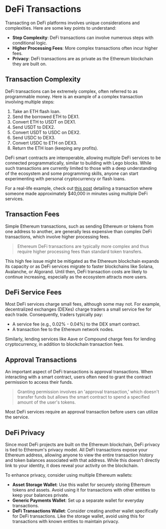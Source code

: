 # DeFi Transactions

Transacting on DeFi platforms involves unique considerations and complexities. Here are some key points to understand:

- **Step Complexity**: DeFi transactions can involve numerous steps with conditional logic.
- **Higher Processing Fees**: More complex transactions often incur higher fees.
- **Privacy**: DeFi transactions are as private as the Ethereum blockchain they are built on.

## Transaction Complexity

DeFi transactions can be extremely complex, often referred to as programmable money. Here is an example of a complex transaction involving multiple steps:

1. Take an ETH flash loan.
2. Send the borrowed ETH to DEX1.
3. Convert ETH to USDT on DEX1.
4. Send USDT to DEX2.
5. Convert USDT to USDC on DEX2.
6. Send USDC to DEX3.
7. Convert USDC to ETH on DEX3.
8. Return the ETH loan (keeping any profits).

DeFi smart contracts are interoperable, allowing multiple DeFi services to be connected programmatically, similar to building with Lego blocks. While such transactions are currently limited to those with a deep understanding of the ecosystem and some programming skills, anyone can start experimenting with personal cryptocurrency or flash loans.

For a real-life example, check out [this post](https://www.coindesk.com/first-mover-how-a-defi-trader-made-an-89-profit-in-minutes-slinging-stablecoins) detailing a transaction where someone made approximately $40,000 in minutes using multiple DeFi services.

## Transaction Fees

Simple Ethereum transactions, such as sending Ethereum or tokens from one address to another, are generally less expensive than complex DeFi transactions, which involve higher processing fees.

> Ethereum DeFi transactions are typically more complex and thus require higher processing fees than standard token transfers.

This high fee issue might be mitigated as the Ethereum blockchain expands its capacity or as DeFi services migrate to faster blockchains like Solana, Avalanche, or Algorand. Until then, DeFi transaction costs are likely to continue increasing, especially as the ecosystem attracts more users.

## DeFi Service Fees

Most DeFi services charge small fees, although some may not. For example, decentralized exchanges (DEXes) charge traders a small service fee for each trade. Consequently, traders typically pay:

- A service fee (e.g., 0.02% - 0.04%) to the DEX smart contract.
- A transaction fee to the Ethereum network nodes.

Similarly, lending services like Aave or Compound charge fees for lending cryptocurrency, in addition to blockchain transaction fees.

## Approval Transactions

An important aspect of DeFi transactions is approval transactions. When interacting with a smart contract, users often need to grant the contract permission to access their funds.

> Granting permission involves an 'approval transaction,' which doesn't transfer funds but allows the smart contract to spend a specified amount of the user's tokens.

Most DeFi services require an approval transaction before users can utilize the service.

## DeFi Privacy

Since most DeFi projects are built on the Ethereum blockchain, DeFi privacy is tied to Ethereum's privacy model. All DeFi transactions expose your Ethereum address, allowing anyone to view the entire transaction history and token balances associated with that address. While this doesn’t directly link to your identity, it does reveal your activity on the blockchain.

To enhance privacy, consider using multiple Ethereum wallets:

- **Asset Storage Wallet**: Use this wallet for securely storing Ethereum tokens and assets. Avoid using it for transactions with other entities to keep your balances private.
- **Generic Payments Wallet**: Set up a separate wallet for everyday transactions.
- **DeFi Transactions Wallet**: Consider creating another wallet specifically for DeFi transactions. Like the storage wallet, avoid using this for transactions with known entities to maintain privacy.